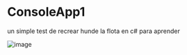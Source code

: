 # ConsoleApp1

un simple test de recrear hunde la flota en c# para aprender 

![image](https://github.com/Project-Z1K/hunde-la-flota-en-c-/assets/149071205/74d20952-400e-487d-a338-aff2a0d534f6)

